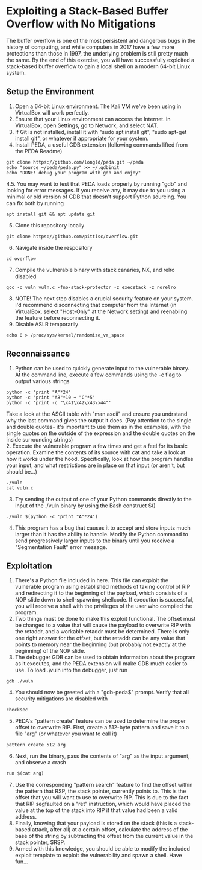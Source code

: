# Exploiting a Stack-Based Buffer Overflow with No Mitigations

The buffer overflow is one of the most persistent and dangerous bugs in the history of computing, and while computers in 2017 have a few more protections than those in 1997, the underlying problem is still pretty much the same. By the end of this exercise, you will have successfully exploited a stack-based buffer overflow to gain a local shell on a modern 64-bit Linux system. 

## Setup the Environment
1. Open a 64-bit Linux environment. The Kali VM we've been using in VirtualBox will work perfectly. 
2. Ensure that your Linux environment can access the Internet. In VirtualBox, open Settings, go to Network, and select NAT. 
3. If Git is not installed, install it with "sudo apt install git", "sudo apt-get install git", or whatever if appropriate for your system. 
4. Install PEDA, a useful GDB extension (following commands lifted from the PEDA Readme)
```
git clone https://github.com/longld/peda.git ~/peda 
echo "source ~/peda/peda.py" >> ~/.gdbinit 
echo "DONE! debug your program with gdb and enjoy" 
```
4.5. You may want to test that PEDA loads properly by running "gdb" and looking for error messages. If you receive any, it may due to you using a minimal or old version of GDB that doesn't support Python sourcing. You can fix both by running
```
apt install git && apt update git
```
5. Clone this repository locally 
```
git clone https://github.com/pittisc/overflow.git 
``` 
6. Navigate inside the respository 
```
cd overflow
```
7. Compile the vulnerable binary with stack canaries, NX, and relro disabled 
```
gcc -o vuln vuln.c -fno-stack-protector -z execstack -z norelro
``` 
8. NOTE! The next step disables a crucial security feature on your system. I'd recommend disconnecting that computer from the Internet (in VirtualBox, select "Host-Only" at the Network setting) and reenabling the feature before reconnecting it. 
9. Disable ASLR temporarily 
```
echo 0 > /proc/sys/kernel/randomize_va_space
```

## Reconnaissance
1. Python can be used to quickly generate input to the vulnerable binary. At the command line, execute a few commands using the -c flag to output various strings 
```
python -c 'print "A"*24' 
python -c 'print "AB"*10 + "C"*5' 
python -c 'print -c "\x41\x42\x43\x44"'
``` 
Take a look at the ASCII table with "man ascii" and ensure you undrstand why the last command gives the output it does. (Pay attention to the single and double quotes- it's important to use them as in the examples, with the single quotes on the outside of the expression and the double quotes on the inside surrounding strings)   
2. Execute the vulnerable program a few times and get a feel for its basic operation. Examine the contents of its source with cat and take a look at how it works under the hood. Specifically, look at how the program handles your input, and what restrictions are in place on that input (or aren't, but should be...) 
```
./vuln 
cat vuln.c 
```
3. Try sending the output of one of your Python commands directly to the input of the ./vuln binary by using the Bash construct $()  
```
./vuln $(python -c 'print "A"*24')
```
4. This program has a bug that causes it to accept and store inputs much larger than it has the ability to handle. Modify the Python command to send progressively larger inputs to the binary until you receive a "Segmentation Fault" error message.

## Exploitation
1. There's a Python file included in here. This file can exploit the vulnerable program using established methods of taking control of RIP and redirecting it to the beginning of the payload, which consists of a NOP slide down to shell-spawning shellcode. If execution is successful, you will receive a shell with the privileges of the user who compiled the program. 
2. Two things must be done to make this exploit functional. The offset must be changed to a value that will cause the payload to overwrite RIP with the retaddr, and a workable retaddr must be determined. There is only one right answer for the offset, but the retaddr can be any value that points to memory near the beginning (but probably not exactly at the beginning) of the NOP slide.
3. The debugger GDB can be used to obtain information about the program as it executes, and the PEDA extension will make GDB much easier to use. To load .\vuln into the debugger, just run
```
gdb ./vuln
```
4. You should now be greeted with a "gdb-peda$" prompt. Verify that all security mitigations are disabled with
```
checksec
```
5. PEDA's "pattern create" feature can be used to determine the proper offset to overwrite RIP. First, create a 512-byte pattern and save it to a file "arg" (or whatever you want to call it) 
```
pattern create 512 arg
```
6. Next, run the binary, pass the contents of "arg" as the input argument, and observe a crash 
```
run $(cat arg)

```
7. Use the corresponding "pattern search" feature to find the offset within the pattern that RSP, the stack pointer, currently points to. This is the offset that you will want to use to overwrite RIP. This is due to the fact that RIP segfaulted on a "ret" instruction, which would have placed the value at the top of the stack into RIP if that value had been a valid address. 
8. Finally, knowing that your payload is stored on the stack (this is a stack-based attack, after all) at a certain offset, calculate the address of the base of the string by subtracting the offset from the current value in the stack pointer, $RSP. 
9. Armed with this knowledge, you should be able to modify the included exploit template to exploit the vulnerability and spawn a shell. Have fun...   
